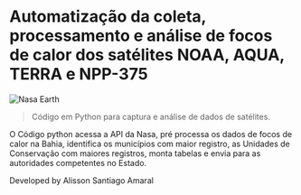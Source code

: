 # Automatização da coleta, processamento e análise de focos de calor dos satélites NOAA, AQUA, TERRA e NPP-375

![Nasa Earth](https://user-images.githubusercontent.com/67293732/150850914-4b996b66-6d4b-4ede-8573-3938702c5da3.JPG)

> Código em Python para captura e análise de dados de satélites.

O Código python acessa a API da Nasa, pré processa os dados de focos de calor na Bahia, identifica os municípios com maior registro, as Unidades de Conservação com maiores registros, monta tabelas e envia para as autoridades competentes no Estado.

Developed by Alisson Santiago Amaral
